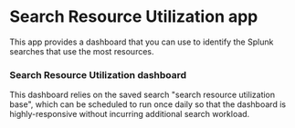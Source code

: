 
# Search Resource Utilization app

This app provides a dashboard that you can use to identify the Splunk searches that use the most resources.

### Search Resource Utilization dashboard

This dashboard relies on the saved search "search resource utilization base", which can be scheduled to run once daily so that the dashboard is highly-responsive without incurring additional search workload.
